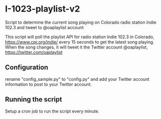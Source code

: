 # I-1023-playlist-v2
Script to determine the current song playing on Colorado radio station Indie 102.3 and tweet to @oaplaylist account

This script will poll the playlist API for radio station Indie 102.3 in Colorado, https://www.cpr.org/indie/ every 15 seconds to get the latest song playing. 
When the song changes, it will tweet it the Twitter account @oaplaylist, https://twitter.com/oaplaylist

## Configuration
rename "config_sample.py" to "config.py" and add your Twitter account information to post to your Twitter account.

## Running the script

Setup a cron job to run the script every minute.
